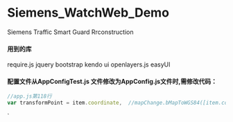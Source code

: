 # Siemens_WatchWeb_Demo
Siemens Traffic Smart Guard Rrconstruction


#### 用到的库

require.js
jquery
bootstrap
kendo ui
openlayers.js
easyUI

#### 配置文件从AppConfigTest.js 文件修改为AppConfig.js文件时,需修改代码：
```js
//app.js第118行
var transformPoint = item.coordinate,  //mapChange.bMapToWGS84([item.coordinate])[0], //item.coordinate
```
`
